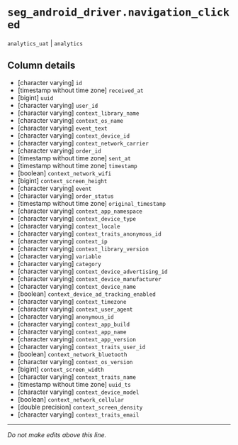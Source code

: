 # `seg_android_driver.navigation_clicked`
`analytics_uat` | `analytics`

## Column details
* [character varying] `id`
* [timestamp without time zone] `received_at`
* [bigint]    `uuid`
* [character varying] `user_id`
* [character varying] `context_library_name`
* [character varying] `context_os_name`
* [character varying] `event_text`
* [character varying] `context_device_id`
* [character varying] `context_network_carrier`
* [character varying] `order_id`
* [timestamp without time zone] `sent_at`
* [timestamp without time zone] `timestamp`
* [boolean]   `context_network_wifi`
* [bigint]    `context_screen_height`
* [character varying] `event`
* [character varying] `order_status`
* [timestamp without time zone] `original_timestamp`
* [character varying] `context_app_namespace`
* [character varying] `context_device_type`
* [character varying] `context_locale`
* [character varying] `context_traits_anonymous_id`
* [character varying] `context_ip`
* [character varying] `context_library_version`
* [character varying] `variable`
* [character varying] `category`
* [character varying] `context_device_advertising_id`
* [character varying] `context_device_manufacturer`
* [character varying] `context_device_name`
* [boolean]   `context_device_ad_tracking_enabled`
* [character varying] `context_timezone`
* [character varying] `context_user_agent`
* [character varying] `anonymous_id`
* [character varying] `context_app_build`
* [character varying] `context_app_name`
* [character varying] `context_app_version`
* [character varying] `context_traits_user_id`
* [boolean]   `context_network_bluetooth`
* [character varying] `context_os_version`
* [bigint]    `context_screen_width`
* [character varying] `context_traits_name`
* [timestamp without time zone] `uuid_ts`
* [character varying] `context_device_model`
* [boolean]   `context_network_cellular`
* [double precision] `context_screen_density`
* [character varying] `context_traits_email`

-------------------------------------------------------------------------------
*Do not make edits above this line.*
